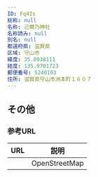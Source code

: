 ```yaml
---
ID: Fq4Is
総称: null
名称: 己爾乃神社
名称読み: null
別名: null
都道府県: 滋賀県
区域: 守山市
緯度: 35.0938111
経度: 135.9701723
郵便番号: 5240103
住所: 滋賀県守山市洲本町１６０７
---
```


## その他

### 参考URL

| URL | 説明          |
| --- | ------------- |
|     | OpenStreetMap |
